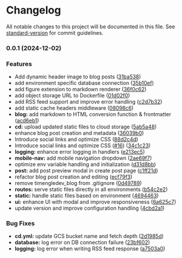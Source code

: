 # Changelog

All notable changes to this project will be documented in this file. See [standard-version](https://github.com/conventional-changelog/standard-version) for commit guidelines.

### 0.0.1 (2024-12-02)


### Features

* Add dynamic header image to blog posts ([31ba538](https://github.com/timenglesf/timengle-personal-site/commit/31ba538c4c17690d1ffe4c877e8d81724945fea5))
* add environment specific database connection ([35b10ef](https://github.com/timenglesf/timengle-personal-site/commit/35b10ef9f76be4f49ebfdb09a497cfa3208f34e8))
* add figure extension to markdown renderer ([36f0c62](https://github.com/timenglesf/timengle-personal-site/commit/36f0c62b7e55f001e1a4587331b4669906b4a199))
* add object storage URL to Dockerfile ([01d02f0](https://github.com/timenglesf/timengle-personal-site/commit/01d02f0363ddb9095853e76030333600ac253cd6))
* add RSS feed support and improve error handling ([c2d7b32](https://github.com/timenglesf/timengle-personal-site/commit/c2d7b32e7e88c6a030dea7a9401e338425c44a48))
* add static cache headers middleware ([08098c6](https://github.com/timenglesf/timengle-personal-site/commit/08098c68fcbd5c4093f2192e95f1bb37db3b2efc))
* **blog:** add markdown to HTML conversion function & frontmatter ([acd6eb1](https://github.com/timenglesf/timengle-personal-site/commit/acd6eb1cf9b20f0350f17370886b7c9c3b9339e5))
* **cd:** upload updated static files to cloud storage ([5ab5a48](https://github.com/timenglesf/timengle-personal-site/commit/5ab5a48e1186a3d07c57b172aeafba124b41bb3a))
* enhance blog post creation and metadata ([36039b0](https://github.com/timenglesf/timengle-personal-site/commit/36039b06217bd50881122daa0c2dd287f128ffbc))
* Introduce social links and optimize CSS ([88d2c4d](https://github.com/timenglesf/timengle-personal-site/commit/88d2c4d45a2067eae65a161a4696bdf50f4c08a6))
* Introduce social links and optimize CSS ([#16](https://github.com/timenglesf/timengle-personal-site/issues/16)) ([34c1c23](https://github.com/timenglesf/timengle-personal-site/commit/34c1c23abc3597716b48fc918d25ebb4a68ed803))
* **logging:** enhance error logging in handlers ([e213ec5](https://github.com/timenglesf/timengle-personal-site/commit/e213ec51c0b50bca562a51d4846645baf600a1b0))
* **mobile-nav:** add mobile navigation dropdown ([2ae69f7](https://github.com/timenglesf/timengle-personal-site/commit/2ae69f712cc8619d3602091ea7a7a57fe2c3f3c7))
* optimize env variable handling and initialization ([d31d8bb](https://github.com/timenglesf/timengle-personal-site/commit/d31d8bbc116b13f200af9830d4cad5ce28ae7603))
* **post:** add post preview modal in create post page ([c1ff21d](https://github.com/timenglesf/timengle-personal-site/commit/c1ff21d807c662edab0b2012e0a2eb4a5581072b))
* refactor blog post creation and editing ([ecf79f3](https://github.com/timenglesf/timengle-personal-site/commit/ecf79f38c5f83391659651d8ad5222d6c8e4fa20))
* remove timengledev_blog from .gitignore ([0d49789](https://github.com/timenglesf/timengle-personal-site/commit/0d497893bdbcea083021a9c8d20a735b211d6d2b))
* **routes:** serve static files directly in all environments ([b54c2e2](https://github.com/timenglesf/timengle-personal-site/commit/b54c2e2758fa48e572f056741c6c8bd3d1e88c89))
* **static:** handle static files based on environment ([4694463](https://github.com/timenglesf/timengle-personal-site/commit/4694463e1429d8b49213a7b364a20832bad45a1b))
* **ui:** enhance UI with modal and improve responsiveness ([6a625c7](https://github.com/timenglesf/timengle-personal-site/commit/6a625c765ad983d5e606d7eac96d16199adefca5))
* update version and improve configuration handling ([4cbd2a1](https://github.com/timenglesf/timengle-personal-site/commit/4cbd2a1605f4344c8f38498ee99838b8f9a23e98))


### Bug Fixes

* **cd.yml:** update GCS bucket name and fetch depth ([2d1985d](https://github.com/timenglesf/timengle-personal-site/commit/2d1985da79c0420443ba6f8286ce5b58cb879048))
* **database:** log error on DB connection failure ([23bf602](https://github.com/timenglesf/timengle-personal-site/commit/23bf6021c1436b3edbc2642a1cd0125922d7dcef))
* **logging:** log error when writing RSS feed response ([a7503a0](https://github.com/timenglesf/timengle-personal-site/commit/a7503a062b757924ec80a8c1359341e1993b823b))

